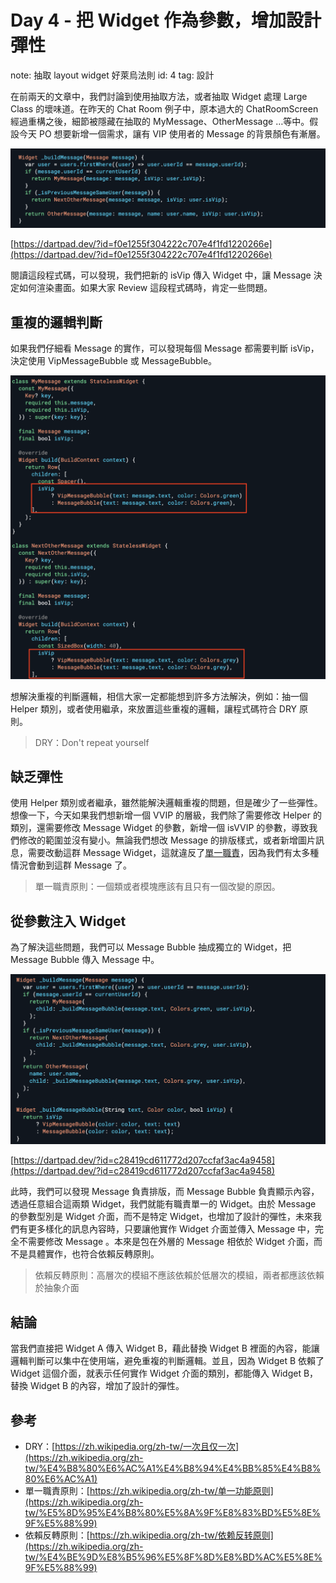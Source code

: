 # Day 4 - 把 Widget 作為參數，增加設計彈性

note: 抽取 layout widget 
好萊烏法則
id: 4
tag: 設計

在前兩天的文章中，我們討論到使用抽取方法，或者抽取 Widget 處理 Large Class 的壞味道。在昨天的 Chat Room 例子中，原本過大的 ChatRoomScreen 經過重構之後，細節被隱藏在抽取的 MyMessage、OtherMessage …等中。假設今天 PO 想要新增一個需求，讓有 VIP 使用者的 Message 的背景顏色有漸層。

![it_img_3_1.png](Day%204%20-%20%E6%8A%8A%20Widget%20%E4%BD%9C%E7%82%BA%E5%8F%83%E6%95%B8%EF%BC%8C%E5%A2%9E%E5%8A%A0%E8%A8%AD%E8%A8%88%E5%BD%88%E6%80%A7/it_img_3_1.png)

[https://dartpad.dev/?id=f0e1255f304222c707e4f1fd1220266e](https://dartpad.dev/?id=f0e1255f304222c707e4f1fd1220266e)

閱讀這段程式碼，可以發現，我們把新的 isVip 傳入 Widget 中，讓 Message 決定如何渲染畫面。如果大家 Review 這段程式碼時，肯定一些問題。

## 重複的邏輯判斷

如果我們仔細看 Message 的實作，可以發現每個 Message 都需要判斷 isVip，決定使用 VipMessageBubble 或 MessageBubble。

![it_img_3_3.png](Day%204%20-%20%E6%8A%8A%20Widget%20%E4%BD%9C%E7%82%BA%E5%8F%83%E6%95%B8%EF%BC%8C%E5%A2%9E%E5%8A%A0%E8%A8%AD%E8%A8%88%E5%BD%88%E6%80%A7/it_img_3_3.png)

想解決重複的判斷邏輯，相信大家一定都能想到許多方法解決，例如：抽一個 Helper 類別，或者使用繼承，來放置這些重複的邏輯，讓程式碼符合 DRY 原則。

> DRY：Don't repeat yourself
> 

## 缺乏彈性

使用 Helper 類別或者繼承，雖然能解決邏輯重複的問題，但是確少了一些彈性。想像一下，今天如果我們想新增一個 VVIP 的層級，我們除了需要修改 Helper 的類別，還需要修改 Message Widget 的參數，新增一個 isVVIP 的參數，導致我們修改的範圍並沒有變小。無論我們想改 Message 的排版樣式，或者新增圖片訊息，需要改動這群 Message Widget，這就違反了[單一職責](https://zh.wikipedia.org/zh-tw/%E5%8D%95%E4%B8%80%E5%8A%9F%E8%83%BD%E5%8E%9F%E5%88%99)，因為我們有太多種情況會動到這群 Message 了。

> 單一職責原則：一個類或者模塊應該有且只有一個改變的原因。
> 

## 從參數注入 Widget

為了解決這些問題，我們可以 Message Bubble 抽成獨立的 Widget，把 Message Bubble 傳入 Message  中。

![it_img_3_2.png](Day%204%20-%20%E6%8A%8A%20Widget%20%E4%BD%9C%E7%82%BA%E5%8F%83%E6%95%B8%EF%BC%8C%E5%A2%9E%E5%8A%A0%E8%A8%AD%E8%A8%88%E5%BD%88%E6%80%A7/it_img_3_2.png)

[https://dartpad.dev/?id=c28419cd611772d207ccfaf3ac4a9458](https://dartpad.dev/?id=c28419cd611772d207ccfaf3ac4a9458)

此時，我們可以發現 Message 負責排版，而 Message Bubble 負責顯示內容，透過任意組合這兩類 Widget，我們就能有職責單一的 Widget。由於 Message 的參數型別是 Widget 介面，而不是特定 Widget，也增加了設計的彈性，未來我們有更多樣化的訊息內容時，只要讓他實作 Widget 介面並傳入 Message 中，完全不需要修改 Message 。本來是包在外層的 Message 相依於 Widget 介面，而不是具體實作，也符合依賴反轉原則。

> 依賴反轉原則：高層次的模組不應該依賴於低層次的模組，兩者都應該依賴於抽象介面
> 

## 結論

當我們直接把 Widget A 傳入 Widget B，藉此替換 Widget B 裡面的內容，能讓邏輯判斷可以集中在使用端，避免重複的判斷邏輯。並且，因為 Widget B 依賴了 Widget 這個介面，就表示任何實作 Widget 介面的類別，都能傳入 Widget B，替換 Widget B 的內容，增加了設計的彈性。

## 參考

- DRY：[https://zh.wikipedia.org/zh-tw/一次且仅一次](https://zh.wikipedia.org/zh-tw/%E4%B8%80%E6%AC%A1%E4%B8%94%E4%BB%85%E4%B8%80%E6%AC%A1)
- 單一職責原則：[https://zh.wikipedia.org/zh-tw/单一功能原则](https://zh.wikipedia.org/zh-tw/%E5%8D%95%E4%B8%80%E5%8A%9F%E8%83%BD%E5%8E%9F%E5%88%99)
- 依賴反轉原則：[https://zh.wikipedia.org/zh-tw/依赖反转原则](https://zh.wikipedia.org/zh-tw/%E4%BE%9D%E8%B5%96%E5%8F%8D%E8%BD%AC%E5%8E%9F%E5%88%99)